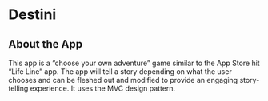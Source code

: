 
# Destini

## About the App

This app is  a “choose your own adventure” game similar to the App Store hit “Life Line” app. The app will tell a story depending on what the user chooses and can be fleshed out and modified to provide an engaging story-telling experience.
It uses the MVC design pattern.

